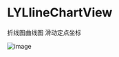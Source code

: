 # LYLIineChartView
折线图曲线图 滑动定点坐标

![image](http://github.com/PilotLee/LYLineChartView/raw/master/demoImage.png)

